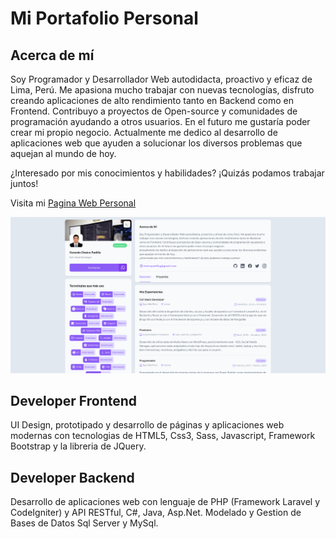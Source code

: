 # Mi Portafolio Personal

## Acerca de mí

Soy Programador y Desarrollador Web autodidacta, proactivo y eficaz de Lima, Perú. Me apasiona mucho trabajar con nuevas tecnologías, disfruto creando aplicaciones de alto rendimiento tanto en Backend como en Frontend.
Contribuyo a proyectos de Open-source y comunidades de programación ayudando a otros usuarios. En el futuro me gustaría poder crear mi propio negocio.
Actualmente me dedico al desarrollo de aplicaciones web que ayuden a solucionar los diversos problemas que aquejan al mundo de hoy.

¿Interesado por mis conocimientos y habilidades? ¡Quizás podamos trabajar juntos!

Visita mi [Pagina Web Personal](https://chaicopadillag.github.io/)

![Portafolio Personal](https://raw.githubusercontent.com/chaicopadillag/chaicopadillag.github.io/main/src/portada.png 'Portafolio Personal')

## Developer Frontend

UI Design, prototipado y desarrollo de páginas y aplicaciones web modernas con tecnologias de HTML5, Css3, Sass, Javascript, Framework Bootstrap y la libreria de JQuery.

## Developer Backend

Desarrollo de aplicaciones web con lenguaje de PHP (Framework Laravel y CodeIgniter) y API RESTful, C#, Java, Asp.Net. Modelado y Gestion de Bases de Datos Sql Server y MySql.
